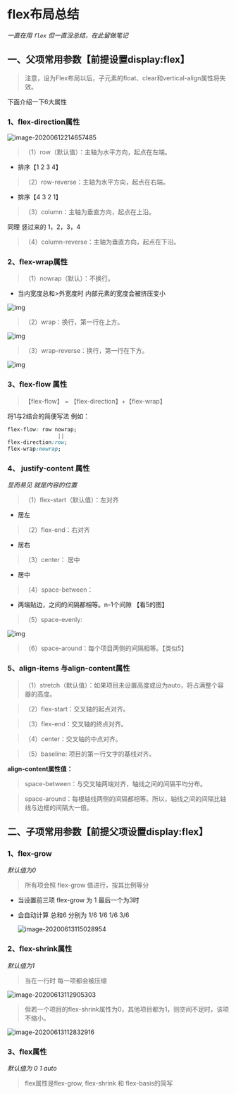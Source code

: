 # flex布局总结

*一直在用  `flex`  但一直没总结，在此留做笔记*



## 一、父项常用参数【前提设置display:flex】

> 注意，设为Flex布局以后，子元素的float、clear和vertical-align属性将失效。

下面介绍一下6大属性

### 1、flex-direction属性

![image-20200612214657485](C:\Users\59474\AppData\Roaming\Typora\typora-user-images\image-20200612214657485.png)

> （1）row（默认值）：主轴为水平方向，起点在左端。 

- 排序【1 2 3 4】

> （2）row-reverse：主轴为水平方向，起点在右端。

- 排序【4 3 2 1】

> （3）column：主轴为垂直方向，起点在上沿。

同理 竖过来的  1，2，3，4

> （4）column-reverse：主轴为垂直方向，起点在下沿。

### 2、flex-wrap属性

> （1）nowrap（默认）：不换行。

- 当内宽度总和>外宽度时 内部元素的宽度会被挤压变小

![img](https://upload-images.jianshu.io/upload_images/13944531-ce8c6f815b5bfc0a.png?imageMogr2/auto-orient/strip|imageView2/2/w/700/format/webp)

> （2）wrap：换行，第一行在上方。

![img](https://upload-images.jianshu.io/upload_images/13944531-0701b857c3588b37.jpg?imageMogr2/auto-orient/strip|imageView2/2/w/700/format/webp)

> （3）wrap-reverse：换行，第一行在下方。

![img](https://upload-images.jianshu.io/upload_images/13944531-0ae21f2bd8af65f8.jpg?imageMogr2/auto-orient/strip|imageView2/2/w/700/format/webp)

### 3、flex-flow 属性

> 【flex-flow】 = 【flex-direction】+【flex-wrap】

将1与2结合的简便写法 例如：

```css
flex-flow: row nowrap;
				||
flex-direction:row;
flex-wrap:nowrap;
```



### 4、 justify-content 属性

*显而易见 就是内容的位置*

> （1）flex-start（默认值）：左对齐

- 居左

> （2）flex-end：右对齐

- 居右

> （3）center： 居中

- 居中

> （4）space-between：

- 两端贴边，之间的间隔都相等。n-1个间隙 【看5的图】

> （5）space-evenly: 

![img](https://img-blog.csdnimg.cn/20200510154218608.png)

> （6）space-around：每个项目两侧的间隔相等。【类似5】





### 5、align-items 与align-content属性 

> （1）stretch（默认值）：如果项目未设置高度或设为auto，将占满整个容器的高度。

> （2）flex-start：交叉轴的起点对齐。

> （3）flex-end：交叉轴的终点对齐。

> （4）center：交叉轴的中点对齐。

> （5）baseline: 项目的第一行文字的基线对齐。

**align-content属性值：**

>space-between：与交叉轴两端对齐，轴线之间的间隔平均分布。

> space-around：每根轴线两侧的间隔都相等。所以，轴线之间的间隔比轴线与边框的间隔大一倍。



## 二、子项常用参数【前提父项设置display:flex】

### 1、flex-grow

*默认值为0*

> 所有项会照 flex-grow 值进行，按其比例等分

- 当设置前三项 flex-grow 为 1 最后一个为3时 

- 会自动计算 总和6 分别为 1/6 1/6 1/6 3/6 

  ![image-20200613115028954](C:\Users\59474\AppData\Roaming\Typora\typora-user-images\image-20200613115028954.png)

### 2、flex-shrink属性

*默认值为1*

> 当在一行时 每一项都会被压缩

![image-20200613112905303](C:\Users\59474\AppData\Roaming\Typora\typora-user-images\image-20200613112905303.png)

> 但若一个项目的flex-shrink属性为0，其他项目都为1，则空间不足时，该项不缩小。

![image-20200613112832916](C:\Users\59474\AppData\Roaming\Typora\typora-user-images\image-20200613112832916.png)

### 3、flex属性

*默认值为 0 1 auto*

> flex属性是flex-grow, flex-shrink 和 flex-basis的简写